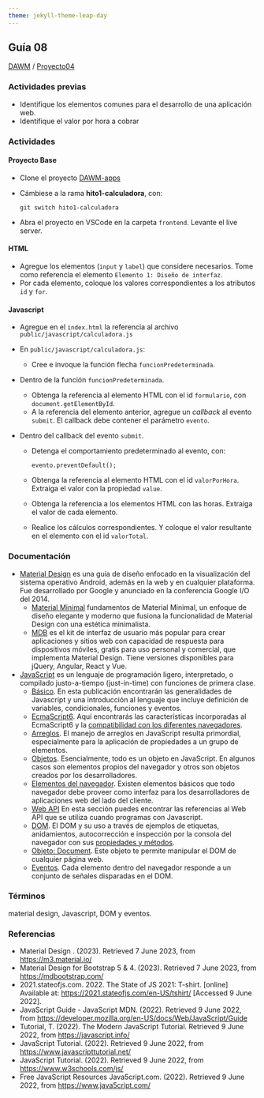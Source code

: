 ```yaml
---
theme: jekyll-theme-leap-day
---
```


## Guía 08

[DAWM](/DAWM/) / [Proyecto04](/DAWM/proyectos/2023/proyecto04)

### Actividades previas

* Identifique los elementos comunes para el desarrollo de una aplicación web.
* Identifique el valor por hora a cobrar

### Actividades

#### Proyecto Base

* Clone el proyecto [DAWM-apps](https://github.com/DAWMFIEC/DAWM-apps)
* Cámbiese a la rama **hito1-calculadora**, con:

  ```
  git switch hito1-calculadora 
  ```

* Abra el proyecto en VSCode en la carpeta `frontend`. Levante el live server.

#### HTML

* Agregue los elementos (`input` y `label`) que considere necesarios. Tome como referencia el elemento `Elemento 1: Diseño de interfaz`.
* Por cada elemento, coloque los valores correspondientes a los atributos `id` y `for`.

#### Javascript

* Agregue en el `index.html` la referencia al archivo `public/javascript/calculadora.js`
* En `public/javascript/calculadora.js`:
  - Cree e invoque la función flecha `funcionPredeterminada`.

* Dentro de la función `funcionPredeterminada`.  
  - Obtenga la referencia al elemento HTML con el id `formulario`, con `document.getElementById`.
  -  A la referencia del elemento anterior, agregue un _callback_ al evento `submit`. El callback debe contener el parámetro `evento`.

* Dentro del callback del evento `submit`.
  - Detenga el comportamiento predeterminado al evento, con: 
    ```
    evento.preventDefault();
    ```

  - Obtenga la referencia al elemento HTML con el id `valorPorHora`. Extraiga el valor con la propiedad `value`.
  - Obtenga la referencia a los elementos HTML con las horas. Extraiga el valor de cada elemento.
  - Realice los cálculos correspondientes. Y coloque el valor resultante en el elemento con el id `valorTotal`.


### Documentación

* [Material Design](https://material.io/design) es una guía de diseño enfocado en la visualización del sistema operativo Android, además en la web y en cualquier plataforma. Fue desarrollado por Google y anunciado en la conferencia Google I/O del 2014.
  - [Material Minimal](https://material-minimal.com/) fundamentos de Material Minimal, un enfoque de diseño elegante y moderno que fusiona la funcionalidad de Material Design con una estética minimalista.
  - [MDB](https://mdbootstrap.com/docs/standard/getting-started/installation/) es el kit de interfaz de usuario más popular para crear aplicaciones y sitios web con capacidad de respuesta para dispositivos móviles, gratis para uso personal y comercial, que implementa Material Design. Tiene versiones disponibles para jQuery, Angular, React y Vue.
* [JavaScript](https://developer.mozilla.org/es/docs/Web/JavaScript)  es un lenguaje de programación ligero, interpretado, o compilado justo-a-tiempo (just-in-time) con funciones de primera clase.
  - [Básico](https://developer.mozilla.org/es/docs/Learn/Getting_started_with_the_web/JavaScript_basics). En esta publicación encontrarán las generalidades de Javascript y una introducción al lenguaje que incluye definición de variables, condicionales, funciones y eventos.
  - [EcmaScript6](http://es6-features.org/#). Aquí encontrarás las características incorporadas al EcmaScript6 y la [compatibilidad con los diferentes navegadores](http://kangax.github.io/compat-table/es6/). 
  - [Arreglos](https://developer.mozilla.org/es/docs/Web/JavaScript/Referencia/Objetos_globales/Array). El manejo de arreglos en JavaScript resulta primordial, especialmente para la aplicación de propiedades a un grupo de elementos.
  - [Objetos](https://developer.mozilla.org/es/docs/Web/JavaScript/Guide/Trabajando_con_objectos). Esencialmente, todo es un objeto en JavaScript. En algunos casos son elementos propios del navegador y otros son objetos creados por los desarrolladores.
  - [Elementos del navegador](https://javascript.info/browser-environment). Existen elementos básicos que todo navegador debe proveer como interfaz para los desarrolladores de aplicaciones web del lado del cliente.
  - [Web API](https://developer.mozilla.org/es/docs/Web/API) En esta sección puedes encontrar las referencias al Web API que se utiliza cuando programas con Javascript.
  - [DOM](https://javascript.info/dom-nodes). El DOM y su uso a través de ejemplos de etiquetas, anidamientos, autocorrección e inspección por la consola del navegador con sus [propiedades y métodos](https://developer.mozilla.org/es/docs/Web/API/Document).
  - [Objeto: Document](https://javascript.info/dom-navigation). Este objeto te permite manipular el DOM de cualquier página web.
  - [Eventos](https://javascript.info/events). Cada elemento dentro del navegador responde a un conjunto de señales disparadas en el DOM.

### Términos

material design, Javascript, DOM y eventos.

### Referencias

* Material Design . (2023). Retrieved 7 June 2023, from https://m3.material.io/
* Material Design for Bootstrap 5 & 4. (2023). Retrieved 7 June 2023, from https://mdbootstrap.com/
* 2021.stateofjs.com. 2022. The State of JS 2021: T-shirt. [online] Available at: <https://2021.stateofjs.com/en-US/tshirt/> [Accessed 9 June 2022].
* JavaScript Guide - JavaScript MDN. (2022). Retrieved 9 June 2022, from https://developer.mozilla.org/en-US/docs/Web/JavaScript/Guide
* Tutorial, T. (2022). The Modern JavaScript Tutorial. Retrieved 9 June 2022, from https://javascript.info/ 
* JavaScript Tutorial. (2022). Retrieved 9 June 2022, from https://www.javascripttutorial.net/
* JavaScript Tutorial. (2022). Retrieved 9 June 2022, from https://www.w3schools.com/js/
* Free JavaScript Resources Java5cript.com. (2022). Retrieved 9 June 2022, from https://www.java5cript.com/